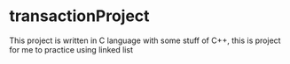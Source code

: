 # transactionProject
This project is written in C language with some stuff of C++, this is project for me to practice using linked list

